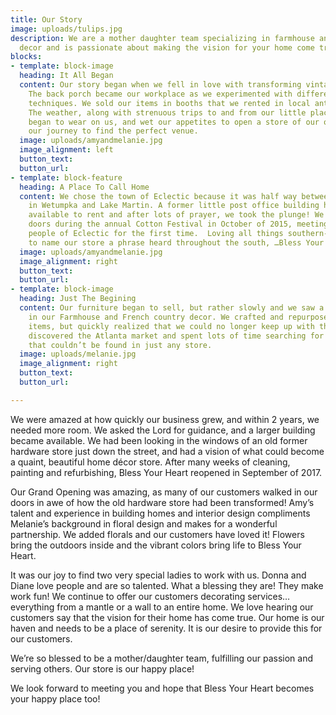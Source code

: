 ```yaml
---
title: Our Story
image: uploads/tulips.jpg
description: We are a mother daughter team specializing in farmhouse and french country
  decor and is passionate about making the vision for your home come true!
blocks:
- template: block-image
  heading: It All Began
  content: Our story began when we fell in love with transforming vintage furniture.
    The back porch became our workplace as we experimented with different painting
    techniques. We sold our items in booths that we rented in local antique malls.
    The weather, along with strenuous trips to and from our little places of business
    began to wear on us, and wet our appetites to open a store of our own, so began
    our journey to find the perfect venue.
  image: uploads/amyandmelanie.jpg
  image_alignment: left
  button_text: 
  button_url: 
- template: block-feature
  heading: A Place To Call Home
  content: We chose the town of Eclectic because it was half way between our homes
    in Wetumpka and Lake Martin. A former little post office building had just become
    available to rent and after lots of prayer, we took the plunge! We opened our
    doors during the annual Cotton Festival in October of 2015, meeting the sweet
    people of Eclectic for the first time.  Loving all things southern- we decided
    to name our store a phrase heard throughout the south, …Bless Your Heart.
  image: uploads/amyandmelanie.jpg
  image_alignment: right
  button_text: 
  button_url: 
- template: block-image
  heading: Just The Begining
  content: Our furniture began to sell, but rather slowly and we saw a greater interest
    in our Farmhouse and French country decor. We crafted and repurposed most of our
    items, but quickly realized that we could no longer keep up with the demand. We
    discovered the Atlanta market and spent lots of time searching for unique items
    that couldn’t be found in just any store.
  image: uploads/melanie.jpg
  image_alignment: right
  button_text: 
  button_url: 

---
```

We were amazed at how quickly our business grew, and within 2 years, we needed more room. We asked the Lord for guidance, and a larger building became available. We had been looking in the windows of an old former hardware store just down the street, and had a vision of what could become a quaint, beautiful home décor store. After many weeks of cleaning, painting and refurbishing, Bless Your Heart reopened in September of 2017.

Our Grand Opening was amazing, as many of our customers walked in our doors in awe of how the old hardware store had been transformed! Amy’s talent and experience in building homes and interior design compliments Melanie’s background in floral design and makes for a wonderful partnership. We added florals and our customers have loved it! Flowers bring the outdoors inside and the vibrant colors bring life to Bless Your Heart.

It was our joy to find two very special ladies to work with us. Donna and Diane love people and are so talented. What a blessing they are! They make work fun!
We continue to offer our customers decorating services… everything from a mantle or a wall to an entire home. We love hearing our customers say that the vision for their home has come true. Our home is our haven and needs to be a place of serenity. It is our desire to provide this for our customers.

We’re so blessed to be a mother/daughter team, fulfilling our passion and serving others. Our store is our happy place!

We look forward to meeting you and hope that Bless Your Heart becomes your happy place too!